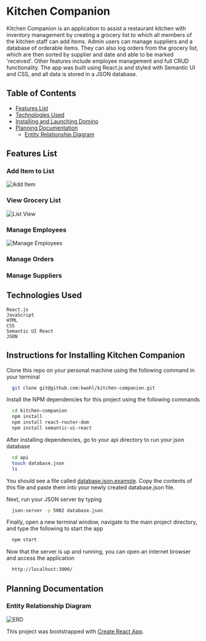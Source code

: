 # Kitchen Companion
Kitchen Companion is an application to assist a restaurant kitchen with inventory management by creating a grocery list to which all members of the kitchen staff can add items. Admin users can manage suppliers and a database of orderable items. They can also log orders from the grocery list, which are then sorted by supplier and date and able to be marked 'received'. Other features include employee management and full CRUD functionality. The app was built using React.js and styled with Semantic UI and CSS, and all data is stored in a JSON database. 

## Table of Contents
  * [Features List](#features-list)
  * [Technologies Used](#technologies-used)
  * [Installing and Launching Domino](#instructions-for-installing-kitchen-companion)
  * [Planning Documentation](#planning-documentation)
    * [Entity Relationship Diagram](#entity-relationship-diagram)

## Features List

### Add Item to List
![Add Item](public\images\tempsnip.png)

### View Grocery List
![List View](public\images\grocerylist.JPG)

### Manage Employees
![Manage Employees](public\images\employees.JPG)

### Manage Orders

### Manage Suppliers

## Technologies Used
    React.js
    JavaScript
    HTML
    CSS
    Semantic UI React
    JSON

## Instructions for Installing Kitchen Companion


  Clone this repo on your personal machine using the following command in your terminal
  ```sh
    git clone git@github.com:kwohl/kitchen-companion.git
  ```

  Install the NPM dependencies for this project using the following commands
  ```sh
    cd kitchen-companion
    npm install
    npm install react-router-dom
    npm install semantic-ui-react
  ```
 
  After installing dependencies, go to your api directory to run your json database
  ```sh
    cd api
    touch database.json
    ls
  ```
  You should see a file called [database.json.example](https://github.com/kwohl/kitchen-companion/blob/master/api/database.json.example). Copy the contents of this file and paste them into your newly created database.json file.

  Next, run your JSON server by typing
  ```sh
    json-server -p 5002 database.json
  ```

  Finally, open a new terminal window, navigate to the main project directory, and type the following to start the app
  ```sh
    npm start
  ```

  Now that the server is up and running, you can open an internet browser and access the application
  ```sh
    http://localhost:3000/
  ```

## Planning Documentation

### Entity Relationship Diagram
![ERD](./KitchenCompanionERD.png)


This project was bootstrapped with [Create React App](https://github.com/facebook/create-react-app).